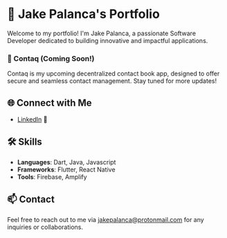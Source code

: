 # 🎨 Jake Palanca's Portfolio

Welcome to my portfolio! I'm Jake Palanca, a passionate Software Developer dedicated to building innovative and impactful applications.

### 🌟 Contaq (Coming Soon!)
Contaq is my upcoming decentralized contact book app, designed to offer secure and seamless contact management. Stay tuned for more updates!

## 🌐 Connect with Me

- [LinkedIn](https://www.linkedin.com/in/jakepalanca) 💼

## 🛠️ Skills

- **Languages**: Dart, Java, Javascript
- **Frameworks**: Flutter, React Native
- **Tools**: Firebase, Amplify

## 📫 Contact
Feel free to reach out to me via [jakepalanca@protonmail.com](mailto:jakepalanca@protonmail.com) for any inquiries or collaborations.
